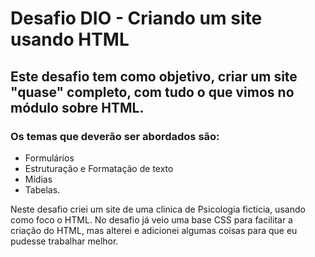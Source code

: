 # Desafio DIO - Criando um site usando HTML

## Este desafio tem como objetivo, criar um site "quase" completo, com tudo o que vimos no módulo sobre HTML. 
### Os temas que deverão ser abordados são: 
 - Formulários 
 - Estruturação e Formatação de texto 
 - Mídias 
 - Tabelas.

Neste desafio criei um site de uma clinica de Psicologia ficticia, usando como foco o HTML.
No desafio já veio uma base CSS para facilitar a criação do HTML, mas alterei e adicionei algumas coisas para que eu pudesse trabalhar melhor. 